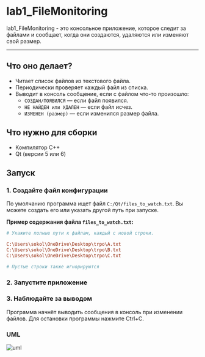 # lab1_FileMonitoring

lab1_FileMonitoring - это консольное приложение, которое следит за файлами и сообщает, когда они создаются, удаляются или изменяют свой размер.

---

## Что оно делает?

-   Читает список файлов из текстового файла.
-   Периодически проверяет каждый файл из списка.
-   Выводит в консоль сообщение, если с файлом что-то произошло:
    -   `СОЗДАН/ПОЯВИЛСЯ` — если файл появился.
    -   `НЕ НАЙДЕН или УДАЛЕН` — если файл исчез.
    -   `ИЗМЕНЕН (размер)` — если изменился размер файла.

## Что нужно для сборки

-   Компилятор C++
-   Qt (версии 5 или 6)

## Запуск

### 1. Создайте файл конфигурации

По умолчанию программа ищет файл `C:/Qt/files_to_watch.txt`. Вы можете создать его или указать другой путь при запуске.

**Пример содержания файла `files_to_watch.txt`:**
```ini
# Укажите полные пути к файлам, каждый с новой строки.

C:\Users\sokol\OneDrive\Desktop\trpo\A.txt
C:\Users\sokol\OneDrive\Desktop\trpo\B.txt
C:\Users\sokol\OneDrive\Desktop\trpo\C.txt

# Пустые строки также игнорируются
```

### 2. Запустите приложение

### 3. Наблюдайте за выводом

Программа начнёт выводить сообщения в консоль при изменении файлов. Для остановки программы нажмите Ctrl+C.

### UML
![uml](https://github.com/user-attachments/assets/5fa5e0c1-b780-4a03-95a0-6434cf07d49d)




